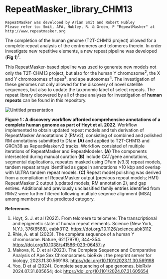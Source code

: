 # RepeatMasker_library_CHM13
```
RepeatMasker was developed by Arian Smit and Robert Hubley
Please refer to: Smit, AFA, Hubley, R. & Green, P "RepeatMasker" at
http://www.repeatmasker.org
```
The completion of the human genome (T2T-CHM13 project) allowed for a complete repeat analysis of the centromeres and telomeres therein. In order investigate new repetitive elements, a new repeat pipeline was developed (<b>Fig 1</b>)<sup>1</sup>. 

This RepeatMasker-based pipeline was used to generate new models not only the T2T-CHM13 project, but also for the human Y chromosome<sup>2</sup>, the X and Y chromosomes of apes<sup>3</sup>, and ape autosomes<sup>4</sup>. The investigation of these genomes not only allowed for the discovery of novel satellite sequences, but also to update the taxonomic label of select repeats. The repeat library discovered by all of these analyses for investigation of <b>human repeats</b> can be found in this repository. 

![Untitled presentation](https://github.com/user-attachments/assets/e1bf5099-9786-4905-9ccb-598722b9eb25)

<b> Figure 1 : A discovery workflow afforded comprehensive annotations of a complete human genome as part of Hoyt et al. 2022. </b> Workflow implemented to obtain updated repeat models and teh derivation of RepeatMasker Annoatations 2 (RMv2), consisting of combined and polished RM annotations submitted to Dfam <b> (A) </b> and applied to T2T-CHM13 and GRCh38 as RepeatMaskerv2 tracks. Workflow consisted of multiple iterations of RepeatMasker and RepeatModeler. <b> (A) </b> The components intersected during manual curation <b> (B) </b> include CAT/gene annotations, segmental duplications, repeates masked using DFam (v3.3) repeat models, tandem repeat arrays identified as gaps in annotations >10 kbp and overlap with ULTRA tandem repeat models. <b> (C) </b> Repeat model polishing was derived from a compilation of RepeatMasker output (previous repeat models; HM1) RepeatMasker 2 output (updated models; RM annotation 2), and gap entires. Additional and previously unclassified family entries identified from RMv2 were further filtered following multiple seqence alignment (MSA) among members of the predicted category.

<b>References</b>

1. Hoyt, S. J. et al (2022). From telomere to telomere: The transcriptional and epigenetic state of human repeat elements. Science (New York, N.Y.), 376(6588), eabk3112. https://doi.org/10.1126/science.abk3112
2. Rhie, A. et al (2023). The complete sequence of a human Y chromosome. Nature, 621(7978), 344–354. https://doi.org/10.1038/s41586-023-06457-y
3. Makova, K. D. et al (2023). The Complete Sequence and Comparative Analysis of Ape Sex Chromosomes. bioRxiv : the preprint server for biology, 2023.11.30.569198. https://doi.org/10.1101/2023.11.30.569198
4. Yoo, D et al (2024). Complete sequencing of ape genomes. bioRxiv 2024.07.31.605654; doi: https://doi.org/10.1101/2024.07.31.605654
   
